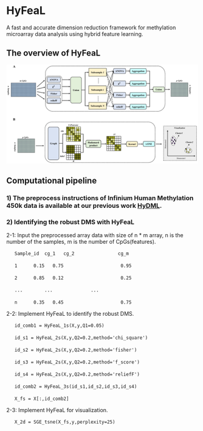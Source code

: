 # HyFeaL
A fast and accurate dimension reduction framework for methylation microarray data analysis using hybrid feature learning.

## The overview of HyFeaL
![image](https://github.com/TQBio/HyFeaL/blob/main/Pictures/Fig1.png)

## Computational pipeline

### 1) The preprocess instructions of Infinium Human Methylation 450k data is available at our previous work [HyDML](https://github.com/TQBio/HyDML).

### 2) Identifying the robust DMS with HyFeaL
   
2-1: Input the preprocessed array data with size of n * m array, n is the number of the samples, m is the number of CpGs(features).
   
       Sample_id  cg_1   cg_2                cg_m
   
       1      0.15   0.75                     0.95
    
       2      0.85   0.12                     0.25
    
       ...        ...              ...
    
       n      0.35   0.45                     0.75

2-2: Implement HyFeaL to identify the robust DMS.

       id_comb1 = HyFeaL_1s(X,y,Q1=0.05)
       
       id_s1 = HyFeaL_2s(X,y,Q2=0.2,method='chi_square')
       
       id_s2 = HyFeaL_2s(X,y,Q2=0.2,method='fisher')
       
       id_s3 = HyFeaL_2s(X,y,Q2=0.2,method='f_score')
       
       id_s4 = HyFeaL_2s(X,y,Q2=0.2,method='reliefF')
       
       id_comb2 = HyFeaL_3s(id_s1,id_s2,id_s3,id_s4)
       
       X_fs = X[:,id_comb2]
       
 2-3: Implement HyFeaL for visualization.
 
       X_2d = SGE_tsne(X_fs,y,perplexity=25)
       
       
       
       

